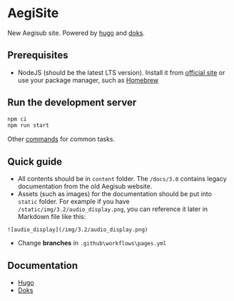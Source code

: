 AegiSite
========

New Aegisub site. Powered by [hugo](https://gohugo.io/) and [doks](https://getdoks.org/).

## Prerequisites

- NodeJS (should be the latest LTS version). Install it from [official site](https://nodejs.org/en/) or use your package manager, such as [Homebrew](https://brew.sh/)

## Run the development server

```bash
npm ci
npm run start
```

Other [commands](https://getdoks.org/docs/prologue/commands/) for common tasks.

## Quick guide

- All contents should be in `content` folder. The `/docs/3.0` contains legacy documentation from the old Aegisub website.
- Assets (such as images) for the documentation should be put into `static` folder. For example if you have `/static/img/3.2/audio_display.png`, you can reference it later in Markdown file like this:

```
![audio_display](/img/3.2/audio_display.png)
```

+ Change **branches** in `.github\workflows\pages.yml`

## Documentation

- [Hugo](https://gohugo.io/documentation/)
- [Doks](https://getdoks.org/)
